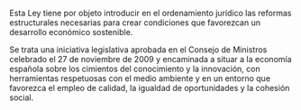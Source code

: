 Esta Ley tiene por objeto introducir en el ordenamiento jurídico las reformas estructurales necesarias para crear condiciones que favorezcan un desarrollo económico sostenible.

Se trata una iniciativa legislativa aprobada en el Consejo de Ministros celebrado el 27 de noviembre de 2009 y encaminada a situar a la economía española sobre los cimientos del conocimiento y la innovación, con herramientas respetuosas con el medio ambiente y en un entorno que favorezca el empleo de calidad, la igualdad de oportunidades y la cohesión social.

